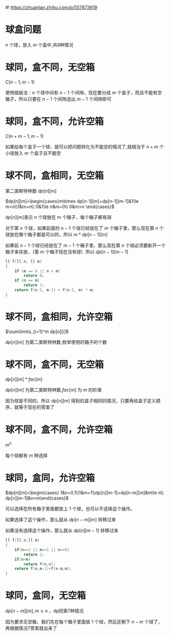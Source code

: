 #! https://zhuanlan.zhihu.com/p/557873619
# 球盒问题
$n$ 个球，放入 $m$ 个盒中,共8种情况
# 球同，盒不同，无空箱
$C(n-1,m-1)$

使用插板法：$n$ 个球中间有 $n-1$ 个间隙，现在要分成 $m$ 个盒子，而且不能有空箱子，所以只要在 $n-1$ 个间隙选出 $m-1$ 个间隙即可

# 球同，盒不同，允许空箱
$C(n+m-1,m-1)$

如果给每个盒子一个球，就可以把问题转化为不能空的情况了,就相当于 $n+m$ 个小球放入 $m$ 个盒子且不能空


# 球不同，盒相同，无空箱
第二类斯特林数 $dp[n][m]$

$dp[n][m]=\begin{cases}m\times dp[n-1][m]+dp[n-1][m-1]&1\le m<n\\1&m=n\\
0&1\le n&m=0\\
0&m>n \end{cases}$

$dp[n][m]$表示 $n$ 个球放在 $m$ 个箱子，每个箱子都有球

对于第 $n$ 个球，如果前面的 $n-1$ 个球已经放在了 $m$ 个箱子里，那么现在第 $n$ 个球放在哪个箱子都是可以的，所以 $m*dp[n-1][m]$

如果前 $n-1$ 个球已经放在了 $m-1$ 个箱子里，那么现在第 $n$ 个球必须要新开一个箱子来存放，（第 $m$ 个箱子现在没有球）所以 $dp[n-1][m-1]$
```c++
ll f(ll n, ll m)
{
    if (m == 0 || n < m)
        return 0;
    if (n == m)
        return 1;
    return f(n-1, m-1) + f(n-1, m) * m;
}
```

# 球不同，盒相同，允许空箱
$\sum\limits_{i=1}^m dp[n][i]$

$dp[n][m]$ 为第二类斯特林数,枚举使用的箱子的个数

# 球不同，盒不同，无空箱
$dp[n][m]*fac[m]$

$dp[n][m]$ 为第二类斯特林数,$fac[m]$ 为 $m$ 的阶乘

因为球是不同的，所以 $dp[n][m]$ 得到的盒子相同的情况，只要再给盒子定义顺序，就等于现在的答案了

# 球不同，盒不同，允许空箱
$m^n$

每个球都有 $m$ 种选择

# 球同，盒同，允许空箱
$dp[n][m]=\begin{cases} 1&n=0,1\\1&m=1\\dp[n][m-1]+dp[n-m][m]&m\le n\\
dp[n][m-1]&n<m\end{cases}$

可以选择在所有箱子里面都放上 $1$ 个球，也可以不选择这个操作。

如果选择了这个操作，那么就从 $dp[n-m][m]$ 转移过来

如果没有选择这个操作，那么就从 $dp[n][m-1]$ 转移过来
```c++
ll f(ll n,ll m)
{
    if(n==1 || m==1 || n==0)
        return 1;
    if(n<m)
        return f(n,n);
    return f(n,m-1)+f(n-m,m);
}
```
# 球同，盒同，无空箱
$dp[n-m][m],m\le n$ ，dp同第7种情况


因为要求无空箱，我们先在每个箱子里面放 $1$ 个球，然后还剩下 $n-m$ 个球了，再根据情况7答案就出来了
